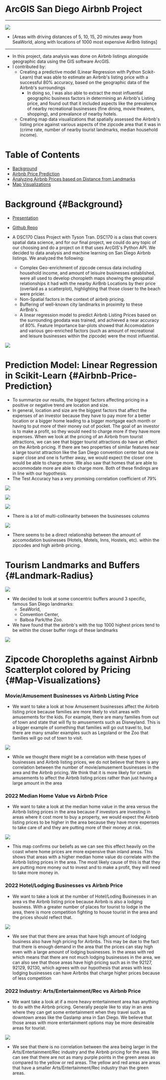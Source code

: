 # ArcGIS San Diego Airbnb Project

---

![](images/images_airbnb_sd/servicearea.png)

* [Areas with driving distances of 5, 10, 15, 20 minutes away from SeaWorld, along with locations of 1000 most expensive AirBnb listings]

---

* In this project, data analysis was done on Airbnb listings alongside geographic data using the GIS software ArcGIS.
* I contributed by:
   * Creating a predictive model (Linear Regression with Python Scikit-Learn) that was able to estimate an Airbnb's listing price with a successful 80% accuracy, based on the geographic data of the Airbnb's surroundings
      * In doing so, I was also able to extract the most influential geographic business factors in determining an Airbnb's Listing price, and found out that it included aspects like the prevalence of nearby recreational businesses (fine dining, movie theaters, shopping), and prevalance of nearby hotels.
   * Creating map data visualizations that spatially assessed the Airbnb's listing price against various aspects of the zipcode area that it was in (crime rate, number of nearby tourist landmarks, median household income).

# Table of Contents
- [Background](https://benduong2001.github.io/airbnb_sd.html#Background)
- [Airbnb Price Prediction](https://benduong2001.github.io/airbnb_sd.html#Airbnb-Price-Prediction)
- [Analyzing Airbnb Prices based on Distance from Landmarks](https://benduong2001.github.io/airbnb_sd.html#Landmark-Radius)
- [Map Visualizations](https://benduong2001.github.io/airbnb_sd.html#Map-Visualizations)

# Background {#Background}

* [Presentation](https://docs.google.com/presentation/d/1oIXAt-b-P-pWBr-IgK-vk3GEkhqwqTrLX_ksc_a72ME/edit?usp=sharing)

* [Github Repo](https://github.com/benduong2001/DSC170_Airbnb)

* A DSC170 Class Project with Tyson Tran. DSC170 is a class that covers spatial data science, and for our final project, we could do any topic of our choosing and do a project on it that uses ArcGIS's Python API. We decided to data analysis and machine learning on San Diego Airbnb listings. We analyzed the following:
    * Complex Geo-enrichment of zipcode census data including household income, and amount of leisuire businesses established, were all used to develop choropleth maps showing the geospatial relationships it had with the nearby AirBnb Locations by their price (overlaid as a scatterplot), highlighting that those closer to the beach were pricier.
    * Non-Spatial factors in the context of airbnb pricing.
    * Buffering of well-known city landmarks in proximity to these AirBnb's.
    * A linear regression model to predict Airbnb Listing Prices based on the surrounding geodata was trained, and achieved a near accuracy of 80%. Feature Importance bar-plots showed that Accomodation and various geo-enriched factors (such as amount of recreational and leisure businesses within the zipcode) were the most influential.

![](images/images_airbnb_sd/dsc170img1.png)

<!--![](images/images_airbnb_sd/dsc170img2.png)

![](images/images_airbnb_sd/dsc170img3.png)

![](images/images_airbnb_sd/dsc170img4.png)
-->

# Prediction Model: Linear Regression in Scikit-Learn {#Airbnb-Price-Prediction}

* To summarize our results, the biggest factors affecting pricing in a positive or negative trend are location and size.
* In general, location and size are the biggest factors that affect the expenses of an investor because they have to pay more for a better location or a bigger home leading to a bigger mortgage each month or having to put more of their money out of pocket. The goal of an investor is to make a profit, so they would need to charge more if they have more expenses. When we look at the pricing of an Airbnb from tourist attractions, we can see that bigger tourist attractions do have an effect on the Airbnb pricing. If there are two properties of similar features near a large tourist attraction like the San Diego convention center but one is super close and one is further away, we would expect the closer one would be able to charge more. We also saw that homes that are able to accommodate more are able to charge more. Both of these findings are in line with our hypothesis.
* The Test Accuracy has a very promising correlation coefficient of 79%

![](images/images_airbnb_sd/dsc170img5.png)

![](images/images_airbnb_sd/dsc170img6.png)

![](images/images_airbnb_sd/dsc170img13.png)

* There is a lot of multi-collinearity between the businesses columns

![](images/images_airbnb_sd/dsc170img14.png)

* There seems to be a direct relationship between the amount of accomodation businesses (Hotels, Motels, Inns, Hostels, etc). within the zipcodes and high airbnb pricing.

# Tourism Landmarks and Buffers {#Landmark-Radius}

![](images/images_airbnb_sd/dsc170img7.png)

* We decided to look at some concentric buffers around 3 specific, famous San Diego landmarks: 
    * SeaWorld, 
    * Convention Center, 
    * Balboa Park/the Zoo. 
* We have found that the airbnb's with the top 1000 highest prices tend to be within the closer buffer rings of these landmarks

![](images/images_airbnb_sd/dsc170img8.png)

# Zipcode Choropleths against Airbnb Scatterplot colored by Pricing {#Map-Visualizations}

### Movie/Amusement Businesses  vs Airbnb Listing Price

* We want to take a look at how Amusement businesses affect the Airbnb listing price because families are more likely to visit areas with amusements for the kids. For example, there are many families from out of town and state that will fly to amusements such as Disneyland. This is a bigger example of something that families will go out travel to, but there are many smaller examples such as Legoland or the Zoo that families will go out of town to visit.

![](images/images_airbnb_sd/dsc170img9.png)

* While we thought there might be a correlation with these types of businesses and Airbnb listing prices, we do not believe that there is any correlation between the number of movie/amusement businesses in the area and the Airbnb pricing. We think that it is more likely for certain amusements to affect the Airbnb listing prices rather than just having a large amount in the area

### 2022 Median Home Value vs Airbnb Price

* We want to take a look at the median home value in the area versus the Airbnb listing prices in the area because if investors are investing in areas where it cost more to buy a property, we would expect the Airbnb listing prices to be higher in the area because they have more expenses to take care of and they are putting more of their money at risk.

![](images/images_airbnb_sd/dsc170img10.png)

* This map confirms our beliefs as we can see this effect heavily on the coast where home prices are more expensive than inland areas. This shows that areas with a higher median home value do correlate with the Airbnb listing prices in the area. The most likely cause of this is that they are putting more money out to invest and to make a profit, they will need to take more money in.

### 2022 Hotel/Lodging Businesses vs Airbnb Price

* We want to take a look at the number of Hotel/Loding Businesses in an area vs the Airbnb listing price because Airbnb is also a lodging business. With a greater number of places for tourist to lodge in the area, there is more competition fighting to house tourist in the area and the prices should reflect that.

![](images/images_airbnb_sd/dsc170img11.png)

* We see that that there are areas that have high amount of lodging business also have high pricing for Airbnbs. This may be due to the fact that there is enough demand in the area that the prices can stay high even with a large amount of lodging businesses. In the areas with red which means that there are not much lodging businesses in the area, we can also see that those areas have high pricing such as in the 92127, 92129, 92130, which agrees with our hypothesis that areas with less lodging businesses can have Airbnbs that charge higher prices because of less competition

### 2022 Industry: Arts/Entertainment/Rec vs Airbnb Price

* We want take a look at if a more heavy entertainment area has anything to do with the Airbnb pricing. Generally people like to stay in an area where they can get some entertainment when they travel such as downtown areas like the Gaslamp area in San Diego. We believe that those areas with more entertainment options may be more desireable areas for tourist.

![](images/images_airbnb_sd/dsc170img12.png)

* We see that there is no correlation between the area being larger in the Arts/Entertainment/Rec industry and the Airbnb pricing for the area. We can see that there are not as many purple points in the green areas as compared to the yellow or red areas. The yellow and red areas are areas that have a smaller Arts/Entertainment/Rec industry than the green areas.
